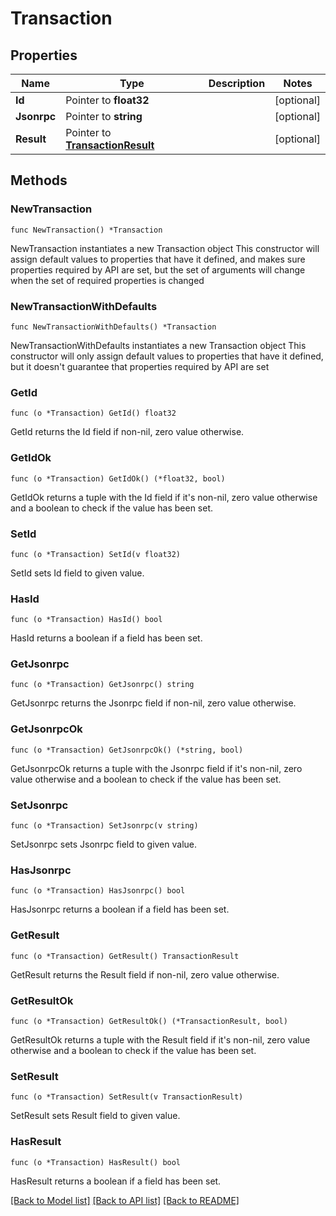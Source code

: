 # Transaction

## Properties

Name | Type | Description | Notes
------------ | ------------- | ------------- | -------------
**Id** | Pointer to **float32** |  | [optional] 
**Jsonrpc** | Pointer to **string** |  | [optional] 
**Result** | Pointer to [**TransactionResult**](TransactionResult.md) |  | [optional] 

## Methods

### NewTransaction

`func NewTransaction() *Transaction`

NewTransaction instantiates a new Transaction object
This constructor will assign default values to properties that have it defined,
and makes sure properties required by API are set, but the set of arguments
will change when the set of required properties is changed

### NewTransactionWithDefaults

`func NewTransactionWithDefaults() *Transaction`

NewTransactionWithDefaults instantiates a new Transaction object
This constructor will only assign default values to properties that have it defined,
but it doesn't guarantee that properties required by API are set

### GetId

`func (o *Transaction) GetId() float32`

GetId returns the Id field if non-nil, zero value otherwise.

### GetIdOk

`func (o *Transaction) GetIdOk() (*float32, bool)`

GetIdOk returns a tuple with the Id field if it's non-nil, zero value otherwise
and a boolean to check if the value has been set.

### SetId

`func (o *Transaction) SetId(v float32)`

SetId sets Id field to given value.

### HasId

`func (o *Transaction) HasId() bool`

HasId returns a boolean if a field has been set.

### GetJsonrpc

`func (o *Transaction) GetJsonrpc() string`

GetJsonrpc returns the Jsonrpc field if non-nil, zero value otherwise.

### GetJsonrpcOk

`func (o *Transaction) GetJsonrpcOk() (*string, bool)`

GetJsonrpcOk returns a tuple with the Jsonrpc field if it's non-nil, zero value otherwise
and a boolean to check if the value has been set.

### SetJsonrpc

`func (o *Transaction) SetJsonrpc(v string)`

SetJsonrpc sets Jsonrpc field to given value.

### HasJsonrpc

`func (o *Transaction) HasJsonrpc() bool`

HasJsonrpc returns a boolean if a field has been set.

### GetResult

`func (o *Transaction) GetResult() TransactionResult`

GetResult returns the Result field if non-nil, zero value otherwise.

### GetResultOk

`func (o *Transaction) GetResultOk() (*TransactionResult, bool)`

GetResultOk returns a tuple with the Result field if it's non-nil, zero value otherwise
and a boolean to check if the value has been set.

### SetResult

`func (o *Transaction) SetResult(v TransactionResult)`

SetResult sets Result field to given value.

### HasResult

`func (o *Transaction) HasResult() bool`

HasResult returns a boolean if a field has been set.


[[Back to Model list]](../README.md#documentation-for-models) [[Back to API list]](../README.md#documentation-for-api-endpoints) [[Back to README]](../README.md)


